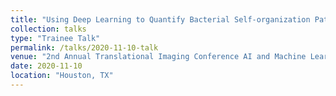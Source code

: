```yaml
---
title: "Using Deep Learning to Quantify Bacterial Self-organization Patterns"
collection: talks
type: "Trainee Talk"
permalink: /talks/2020-11-10-talk
venue: "2nd Annual Translational Imaging Conference AI and Machine Learning in Imaging"
date: 2020-11-10
location: "Houston, TX"
---
```

